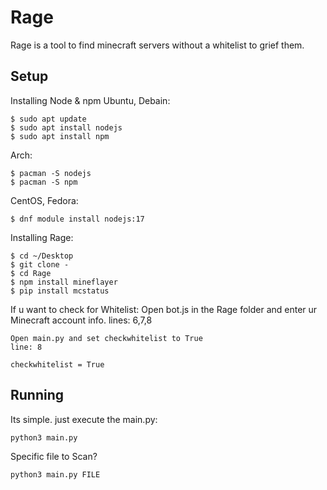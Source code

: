 # Rage
Rage is a tool to find minecraft servers without a whitelist to grief them.

Setup
--------

Installing Node & npm
  Ubuntu, Debain:
  ```
  $ sudo apt update
  $ sudo apt install nodejs
  $ sudo apt install npm
  ```

  Arch:
  ```
  $ pacman -S nodejs
  $ pacman -S npm
  ```

  CentOS, Fedora:
  ```
  $ dnf module install nodejs:17
  ```

Installing Rage:
  ```
  $ cd ~/Desktop
  $ git clone -
  $ cd Rage
  $ npm install mineflayer
  $ pip install mcstatus
  ```

  If u want to check for Whitelist:
    Open bot.js in the Rage folder and enter ur Minecraft account info.
    lines: 6,7,8

    Open main.py and set checkwhitelist to True
    line: 8

    checkwhitelist = True

Running
--------
Its simple. just execute the main.py:
```
python3 main.py
```

Specific file to Scan?
```
python3 main.py FILE
```
